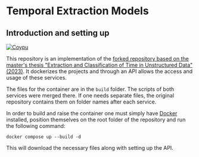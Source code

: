 # Temporal Extraction Models

## Introduction and setting up

[![Coypu](https://pbs.twimg.com/profile_banners/1421069821723267072/1641392854/1500x500)](https://coypu.org/)

This repository is an implementation of the [forked repository based on the master's thesis "Extraction and Classification of Time in Unstructured Data" (2023)](https://github.com/skonline90/Temporal-Extraction). It dockerizes the projects and through an API allows the access and usage of these services.

The files for the container are in the ```build``` folder. The scripts of both services were merged there. If one needs separate files, the original repository contains them on folder names after each service.

In order to build and raise the container one must simply have [Docker](https://docs.docker.com/engine/install/) installed, position themselves on the root folder of the repository and run the following command:

```
docker compose up --build -d
```

This will download the necessary files along with setting up the API.
